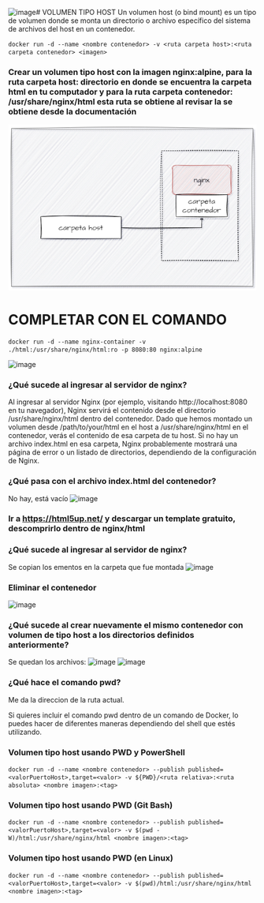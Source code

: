 ![image](https://github.com/JhonMeza7/2024A-ISWD633-GR1/assets/89060377/ce009de7-0a73-4db2-9b9f-5879cd84e126)# VOLUMEN TIPO HOST
Un volumen host (o bind mount) es un tipo de volumen donde se monta un directorio o archivo específico del sistema de archivos del host en un contenedor.

```
docker run -d --name <nombre contenedor> -v <ruta carpeta host>:<ruta carpeta contenedor> <imagen> 
```

### Crear un volumen tipo host con la imagen nginx:alpine, para la ruta carpeta host: directorio en donde se encuentra la carpeta html en tu computador y para la ruta carpeta contenedor: /usr/share/nginx/html esta ruta se obtiene al revisar la se obtiene desde la documentación
![Volúmenes](imagenes/volumen-host.PNG)
# COMPLETAR CON EL COMANDO
```
docker run -d --name nginx-container -v ./html:/usr/share/nginx/html:ro -p 8080:80 nginx:alpine
```
![image](https://github.com/JhonMeza7/2024A-ISWD633-GR1/assets/89060377/44fbb29a-8d57-4d1c-ae77-35b9dc61fb85)

### ¿Qué sucede al ingresar al servidor de nginx?
Al ingresar al servidor Nginx (por ejemplo, visitando http://localhost:8080 en tu navegador), Nginx servirá el contenido desde el directorio /usr/share/nginx/html dentro del contenedor. Dado que hemos montado un volumen desde /path/to/your/html en el host a /usr/share/nginx/html en el contenedor, verás el contenido de esa carpeta de tu host. Si no hay un archivo index.html en esa carpeta, Nginx probablemente mostrará una página de error o un listado de directorios, dependiendo de la configuración de Nginx.

### ¿Qué pasa con el archivo index.html del contenedor?
No hay, está vacío 
![image](https://github.com/JhonMeza7/2024A-ISWD633-GR1/assets/89060377/e515bade-d53a-4989-b683-0256c60a6a4c)


### Ir a https://html5up.net/ y descargar un template gratuito, descomprirlo dentro de nginx/html
### ¿Qué sucede al ingresar al servidor de nginx?
Se copian los ementos en la carpeta que fue montada
![image](https://github.com/JhonMeza7/2024A-ISWD633-GR1/assets/89060377/c23cb761-d787-436d-944b-f19ae78958d2)


### Eliminar el contenedor
![image](https://github.com/JhonMeza7/2024A-ISWD633-GR1/assets/89060377/81288b37-ab2d-43e0-8de2-a738ee0c7628)

### ¿Qué sucede al crear nuevamente el mismo contenedor con volumen de tipo host a los directorios definidos anteriormente?

Se quedan los archivos:
![image](https://github.com/JhonMeza7/2024A-ISWD633-GR1/assets/89060377/7001d777-0039-4254-987c-977ebe27889c)
![image](https://github.com/JhonMeza7/2024A-ISWD633-GR1/assets/89060377/e1d4987e-ffd1-4533-a6f3-950610da29da)


### ¿Qué hace el comando pwd?
Me da la direccion de la ruta actual.

Si quieres incluir el comando pwd dentro de un comando de Docker, lo puedes hacer de diferentes maneras dependiendo del shell que estés utilizando.


### Volumen tipo host usando PWD y PowerShell
```
docker run -d --name <nombre contenedor> --publish published=<valorPuertoHost>,target=<valor> -v ${PWD}/<ruta relativa>:<ruta absoluta> <nombre imagen>:<tag> 
```

### Volumen tipo host usando PWD (Git Bash)

```
docker run -d --name <nombre contenedor> --publish published=<valorPuertoHost>,target=<valor> -v $(pwd -W)/html:/usr/share/nginx/html <nombre imagen>:<tag> 
```

### Volumen tipo host usando PWD (en Linux)

```
docker run -d --name <nombre contenedor> --publish published=<valorPuertoHost>,target=<valor> -v $(pwd)/html:/usr/share/nginx/html <nombre imagen>:<tag> 
```

